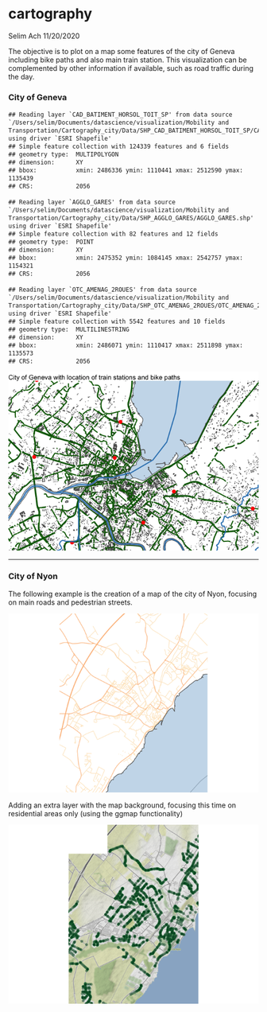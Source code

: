 cartography
================
Selim Ach
11/20/2020

The objective is to plot on a map some features of the city of Geneva
including bike paths and also main train station. This visualization can
be complemented by other information if available, such as road traffic
during the
    day.

### City of Geneva

    ## Reading layer `CAD_BATIMENT_HORSOL_TOIT_SP' from data source `/Users/selim/Documents/datascience/visualization/Mobility and Transportation/Cartography_city/Data/SHP_CAD_BATIMENT_HORSOL_TOIT_SP/CAD_BATIMENT_HORSOL_TOIT_SP.shp' using driver `ESRI Shapefile'
    ## Simple feature collection with 124339 features and 6 fields
    ## geometry type:  MULTIPOLYGON
    ## dimension:      XY
    ## bbox:           xmin: 2486336 ymin: 1110441 xmax: 2512590 ymax: 1135439
    ## CRS:            2056

    ## Reading layer `AGGLO_GARES' from data source `/Users/selim/Documents/datascience/visualization/Mobility and Transportation/Cartography_city/Data/SHP_AGGLO_GARES/AGGLO_GARES.shp' using driver `ESRI Shapefile'
    ## Simple feature collection with 82 features and 12 fields
    ## geometry type:  POINT
    ## dimension:      XY
    ## bbox:           xmin: 2475352 ymin: 1084145 xmax: 2542757 ymax: 1154321
    ## CRS:            2056

    ## Reading layer `OTC_AMENAG_2ROUES' from data source `/Users/selim/Documents/datascience/visualization/Mobility and Transportation/Cartography_city/Data/SHP_OTC_AMENAG_2ROUES/OTC_AMENAG_2ROUES.shp' using driver `ESRI Shapefile'
    ## Simple feature collection with 5542 features and 10 fields
    ## geometry type:  MULTILINESTRING
    ## dimension:      XY
    ## bbox:           xmin: 2486071 ymin: 1110417 xmax: 2511898 ymax: 1135573
    ## CRS:            2056

![](maps_files/figure-gfm/unnamed-chunk-2-1.png)<!-- -->

-----

### City of Nyon

The following example is the creation of a map of the city of Nyon,
focusing on main roads and pedestrian streets.

![](maps_files/figure-gfm/unnamed-chunk-3-1.png)<!-- -->

Adding an extra layer with the map background, focusing this time on
residential areas only (using the ggmap functionality)

![](maps_files/figure-gfm/unnamed-chunk-4-1.png)<!-- -->
